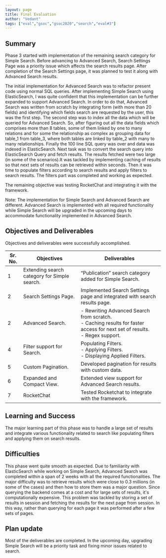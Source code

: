 ```yaml
---
layout: page
title: Final Evaluation
author: "Vedant"
tags: ["eval","gsoc","gsoc2020","search","eval#3"]
---
```


## Summary

Phase 3 started with implementation of the remaining search category for Simple Search. Before advancing to Advanced Search, Search Settings Page was a priority issue which affects the search results page. After completion of the Search Settings page, it was planned to test it along with Advanced Search results.
 
The initial implementation for Advanced Search was to refactor present code using normal SQL queries. After implementing Simple Search using ElasticSearch, I was quite confident that this implementation can be further expanded to support Advanced Search. In order to do that, Advanced Search was written from scratch by integrating form (with more than 20 fields) and identifying which fields search are requested by the user, this was the first step. The second step was to index all the data which will be queried for Advanced Search. So, after figuring out all the data fields which comprises more than 8 tables, some of them linked by one to many relations and for some the relationship as complex as grouping data for table_1 from table_3, where both tables are linked by table_2 with many to many relationships. Finally the 100 line SQL query was over and data was indexed in ElasticSearch. Next task was to convert the search query into ElasticSearch Query and fetch results. The results fetched were two large (in some of the scenarios).It was tackled by implementing caching of results so that next sets of results can be retrieved within seconds. Then it was time to populate filters according to search results and apply filters to search results. The filters part was completed and working as expected.

The remaining objective was testing RocketChat and integrating it with the framework.  

Note: The implementation for Simple Search and Advanced Search are different. Advanced Search is implemented with all required functionality while Simple Search will be upgraded in the upcoming days to accommodate functionality implemented in Advanced Search.


## Objectives and Deliverables

Objectives and deliverables were successfully accomplished.

| Sr. No. | Objectives | Deliverables  |
| --- | ---------- | ------------- |
| 1 | Extending search category for Simple search. | “Publication” search category added for Simple Search. |
| 2 | Search Settings Page. | Implemented Search Settings page and integrated with search results page. |
| 2 | Advanced Search. | - Rewriting Advanced Search from scratch. <br> - Caching results for faster access for next set of results. <br> - Regex support. |
| 4 | Filter support for Search. | Populating Filters. <br> - Applying Filters. <br> - Displaying Applied Filters. |
| 5 | Custom Pagination. | Developed pagination for results with custom data. |
| 6 | Expanded and Compact View. | Extended view support for Advanced Search results. |
| 7 | RocketChat | Tested Rocketchat to integrate with the framework. |

## Learning and Success

The major learning part of this phase was to handle a large set of results and integrate various functionality related to search like populating filters and applying them on search results.

## Difficulties

This phase went quite smooth as expected. Due to familiarity with ElasticSearch while working on Simple Search, Advanced Search was completed within a span of 2 weeks with all the required functionalities. The major difficulty was to retrieve results which were close to 0.3 millions (in some of the cases) and then how to store them was a major question. Since querying the backend comes at a cost and for large sets of results, it's computationally expensive. This problem was tackled by storing a set of results in session and fetching the results for the next page from session. In this way, rather than querying for each page it was performed after a few sets of pages.

## Plan update

Most of the deliverables are completed. In the upcoming day, upgrading Simple Search will be a priority task and fixing minor issues related to search.
